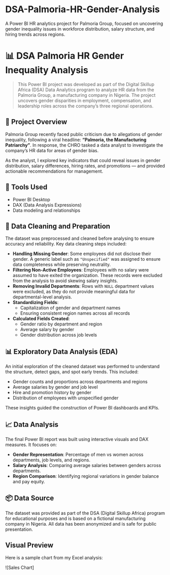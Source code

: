 # DSA-Palmoria-HR-Gender-Analysis
A Power BI HR analytics project for Palmoria Group, focused on uncovering gender inequality issues in workforce distribution, salary structure, and hiring trends across regions.


# 📊 DSA Palmoria HR Gender Inequality Analysis

> This Power BI project was developed as part of the Digital Skillup Africa (DSA) Data Analytics program to analyze HR data from the Palmoria Group, a manufacturing company in Nigeria. The project uncovers gender disparities in employment, compensation, and leadership roles across the company’s three regional operations.

## 📁 Project Overview

Palmoria Group recently faced public criticism due to allegations of gender inequality, following a viral headline: **“Palmoria, the Manufacturing Patriarchy”**. In response, the CHRO tasked a data analyst to investigate the company’s HR data for areas of gender bias.

As the analyst, I explored key indicators that could reveal issues in gender distribution, salary differences, hiring rates, and promotions — and provided actionable recommendations for management.

## 🔧 Tools Used

- Power BI Desktop
- DAX (Data Analysis Expressions)
- Data modeling and relationships

## 🧼 Data Cleaning and Preparation

The dataset was preprocessed and cleaned before analysing to ensure accuracy and reliability. Key data cleaning steps included:

- **Handling Missing Gender**: Some employees did not disclose their gender. A generic label such as `"Unspecified"` was assigned to ensure data completeness while preserving neutrality.
- **Filtering Non-Active Employees**: Employees with no salary were assumed to have exited the organization. These records were excluded from the analysis to avoid skewing salary insights.
- **Removing Invalid Departments**: Rows with `NULL` department values were excluded, as they do not provide meaningful data for departmental-level analysis.
- **Standardizing Fields**:
  - Capitalization of gender and department names
  - Ensuring consistent region names across all records
- **Calculated Fields Created**:
  - Gender ratio by department and region
  - Average salary by gender
  - Gender distribution across job levels

## 📊 Exploratory Data Analysis (EDA)

An initial exploration of the cleaned dataset was performed to understand the structure, detect gaps, and spot early trends. This included:

- Gender counts and proportions across departments and regions
- Average salaries by gender and job level
- Hire and promotion history by gender
- Distribution of employees with unspecified gender

These insights guided the construction of Power BI dashboards and KPIs.

## 📈 Data Analysis

The final Power BI report was built using interactive visuals and DAX measures. It focuses on:

- **Gender Representation**: Percentage of men vs women across departments, job levels, and regions.
- **Salary Analysis**: Comparing average salaries between genders across departments.
- **Region Comparison**: Identifying regional variations in gender balance and pay equity.

## 📦 Data Source

The dataset was provided as part of the DSA (Digital Skillup Africa) program for educational purposes and is based on a fictional manufacturing company in Nigeria. All data has been anonymized and is safe for public presentation.

## Visual Preview

Here is a sample chart from my Excel analysis:

![Sales Chart]

